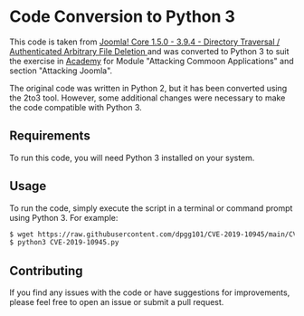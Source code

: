 # Code Conversion to Python 3
This code is taken from [Joomla! Core 1.5.0 - 3.9.4 - Directory Traversal / Authenticated Arbitrary File Deletion
](https://www.exploit-db.com/exploits/46710) and was converted to Python 3 to suit the exercise in [Academy](http://academy.hackthebox.com/) for Module "Attacking Commoon Applications" and section "Attacking Joomla".

The original code was written in Python 2, but it has been converted using the 2to3 tool. However, some additional changes were necessary to make the code compatible with Python 3.

## Requirements
To run this code, you will need Python 3 installed on your system.

## Usage
To run the code, simply execute the script in a terminal or command prompt using Python 3. For example:
```bash
$ wget https://raw.githubusercontent.com/dpgg101/CVE-2019-10945/main/CVE-2019-10945.py
$ python3 CVE-2019-10945.py
```

## Contributing
If you find any issues with the code or have suggestions for improvements, please feel free to open an issue or submit a pull request.

